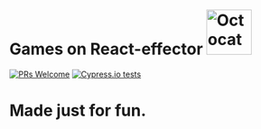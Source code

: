# Games on React-effector <img src="https://twistedsifter.files.wordpress.com/2016/03/scientist-street-fighter-game-pixel-art-animation-by-diego-sanches-1.gif?w=360&h=450" height="80" alt="Octocat"> 
[![PRs Welcome](https://img.shields.io/badge/PRs-welcome-brightgreen.svg?style=flat-square)](http://makeapullrequest.com)
[![Cypress.io tests](https://img.shields.io/badge/cypress.io-tests-green.svg?style=flat-square)](https://cypress.io)
# Made just for fun.
